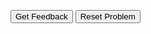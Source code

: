<div id="01_ioScuola-sortableTrash" class="sortable-code"></div> 
<div id="01_ioScuola-sortable" class="sortable-code"></div> 
<div style="clear:both;"></div> 
<p> 
    <input id="01_ioScuola-feedbackLink" value="Get Feedback" type="button" /> 
    <input id="01_ioScuola-newInstanceLink" value="Reset Problem" type="button" /> 
</p> 
<script type="text/javascript"> 
(function(){
  var initial = "print(&quot;Ciao, benvenuto nel programma, inserisci il nome della tua scuola&quot;)\n" +
    "risposta = input()\n" +
    "print(&quot;bene, allora frequenti il &quot; + risposta)\n" +
    "print(&quot;ci vediamo al prossimo esercizio!&quot;)";
  var parsonsPuzzle = new ParsonsWidget({
    "sortableId": "01_ioScuola-sortable",
    "max_wrong_lines": 10,
    "grader": ParsonsWidget._graders.LineBasedGrader,
    "exec_limit": 2500,
    "can_indent": true,
    "x_indent": 50,
    "lang": "en",
    "show_feedback": true
  });
  parsonsPuzzle.init(initial);
  parsonsPuzzle.shuffleLines();
  $("#01_ioScuola-newInstanceLink").click(function(event){ 
      event.preventDefault(); 
      parsonsPuzzle.shuffleLines(); 
  }); 
  $("#01_ioScuola-feedbackLink").click(function(event){ 
      event.preventDefault(); 
      parsonsPuzzle.getFeedback(); 
  }); 
})(); 
</script>